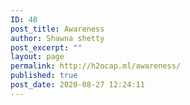 ```yaml
---
ID: 48
post_title: Awareness
author: Shawna shetty
post_excerpt: ""
layout: page
permalink: http://h2ocap.ml/awareness/
published: true
post_date: 2020-08-27 12:24:11
---
```

<!-- wp:themify-builder/canvas /-->